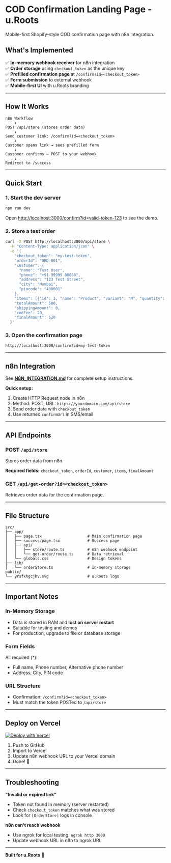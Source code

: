# COD Confirmation Landing Page - u.Roots

Mobile-first Shopify-style COD confirmation page with n8n integration.

## What's Implemented

✅ **In-memory webhook receiver** for n8n integration  
✅ **Order storage** using `checkout_token` as the unique key  
✅ **Prefilled confirmation page** at `/confirm?id=<checkout_token>`  
✅ **Form submission** to external webhook  
✅ **Mobile-first UI** with u.Roots branding  

---

## How It Works

```
n8n Workflow
    ↓
POST /api/store (stores order data)
    ↓
Send customer link: /confirm?id=<checkout_token>
    ↓
Customer opens link → sees prefilled form
    ↓
Customer confirms → POST to your webhook
    ↓
Redirect to /success
```

---

## Quick Start

### 1. Start the dev server
```bash
npm run dev
```

Open [http://localhost:3000/confirm?id=valid-token-123](http://localhost:3000/confirm?id=valid-token-123) to see the demo.

### 2. Store a test order
```bash
curl -X POST http://localhost:3000/api/store \
  -H "Content-Type: application/json" \
  -d '{
    "checkout_token": "my-test-token",
    "orderId": "ORD-001",
    "customer": {
      "name": "Test User",
      "phone": "+91 99999 88888",
      "address": "123 Test Street",
      "city": "Mumbai",
      "pincode": "400001"
    },
    "items": [{"id": 1, "name": "Product", "variant": "M", "quantity": 1, "price": 500, "image": ""}],
    "totalAmount": 500,
    "shippingAmount": 0,
    "codFee": 20,
    "finalAmount": 520
  }'
```

### 3. Open the confirmation page
```
http://localhost:3000/confirm?id=my-test-token
```

---

## n8n Integration

See **[N8N_INTEGRATION.md](./N8N_INTEGRATION.md)** for complete setup instructions.

**Quick setup:**
1. Create HTTP Request node in n8n
2. Method: POST, URL: `https://yourdomain.com/api/store`
3. Send order data with `checkout_token`
4. Use returned `confirmUrl` in SMS/email

---

## API Endpoints

### POST `/api/store`
Stores order data from n8n.

**Required fields:** `checkout_token`, `orderId`, `customer`, `items`, `finalAmount`

### GET `/api/get-order?id=<checkout_token>`
Retrieves order data for the confirmation page.

---

## File Structure

```
src/
├── app/
│   ├── page.tsx                    # Main confirmation page
│   ├── success/page.tsx            # Success page
│   ├── api/
│   │   ├── store/route.ts          # n8n webhook endpoint
│   │   └── get-order/route.ts      # Data retrieval
│   └── globals.css                 # Design tokens
├── lib/
│   └── orderStore.ts               # In-memory storage
public/
└── yrsfxhgcjhv.svg                 # u.Roots logo
```

---

## Important Notes

### In-Memory Storage
- Data is stored in RAM and **lost on server restart**
- Suitable for testing and demos
- For production, upgrade to file or database storage

### Form Fields
All required (*):
- Full name, Phone number, Alternative phone number
- Address, City, PIN code

### URL Structure
- Confirmation: `/confirm?id=<checkout_token>`
- Must match the token POSTed to `/api/store`

---

## Deploy on Vercel

[![Deploy with Vercel](https://vercel.com/button)](https://vercel.com/new/clone?repository-url=https://github.com/yourusername/shopify-cod-landing)

1. Push to GitHub
2. Import to Vercel
3. Update n8n webhook URL to your Vercel domain
4. Done! 🎉

---

## Troubleshooting

**"Invalid or expired link"**
- Token not found in memory (server restarted)
- Check `checkout_token` matches what was stored
- Look for `[OrderStore]` logs in console

**n8n can't reach webhook**
- Use ngrok for local testing: `ngrok http 3000`
- Update webhook URL in n8n to ngrok URL

---

**Built for u.Roots** 🌱
